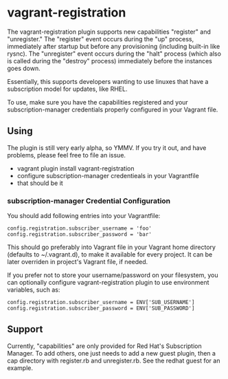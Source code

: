 # vagrant-registration

The vagrant-registration plugin supports new capabilities "register" and "unregister." The "register" event occurs during the "up" process, immediately after startup but before any provisioning (including built-in like rysnc). The "unregister" event occurs during the "halt" process (which also is called during the "destroy" process) immediately before the instances goes down. 

Essentially, this supports developers wanting to use linuxes that have a subscription model for updates, like RHEL.

To use, make sure you have the capabilities registered and your subscription-manager credentials properly configured in your Vagrant file.

## Using

The plugin is still very early alpha, so YMMV. If you try it out, and have problems, please feel free to file an issue. 

* vagrant plugin install vagrant-registration
* configure subscription-manager credentieals in your Vagrantfile
* that should be it

### subscription-manager Credential Configuration

You should add following entries into your Vagrantfile:

    config.registration.subscriber_username = 'foo'
    config.registration.subscriber_password = 'bar'

This should go preferably into Vagrant file in your Vagrant home directory (defaults to ~/.vagrant.d), to make it available for every project. It can be later overriden in project's Vagrant file, if needed.

If you prefer not to store your username/password on your filesystem, you can optionally configure vagrant-registration plugin to use environment variables, such as:

    config.registration.subscriber_username = ENV['SUB_USERNAME']
    config.registration.subscriber_password = ENV['SUB_PASSWORD']

## Support
Currently, "capabilities" are only provided for Red Hat's Subscription Manager. To add others, one just needs to add a new guest plugin, then a cap directory with register.rb and unregister.rb. See the redhat guest for an example. 
